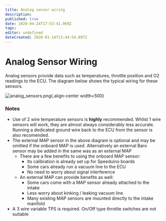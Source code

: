 ```yaml
---
title: Analog sensor wiring
description: 
published: true
date: 2020-04-24T17:53:41.069Z
tags: 
editor: undefined
dateCreated: 2020-01-14T13:44:54.097Z
---
```


# Analog Sensor Wiring
Analog sensors provide data such as temperatures, throttle position and O2 readings to the ECU. The diagram below shows the typical wiring for these sensors. 

![analog_sensors.png](/img/wiring/analog_sensors.png){.align-center width=500}

### Notes
* Use of 2 wire temperature sensors is **highly** recommended. Whilst 1 wire sensors will work, they are almost always considerably less accurate. Running a dedicated ground wire back to the ECU from the sensor is also recomended.
* The external MAP sensor in the above diagram is optional and may be omitted if the onboard MAP is used. Alternatively an external Baro sensor may be added in the same was as an external MAP
  * There are a few benefits to using the onboard MAP sensor:
    * Its calibration is already set up for Speeduino boards
    * Some cars already run a vacuum line to the ECU
    * No need to worry about signal interference
  * An external MAP can provide benefits as well:
    * Some cars come with a MAP sensor already attached to the intake
    * Less worry about kinking / leaking vacuum line
    * Many existing MAP sensors are mounted directly to the intake manifold
* A 3 wire variable TPS is required. On/Off type throttle switches are not suitable
